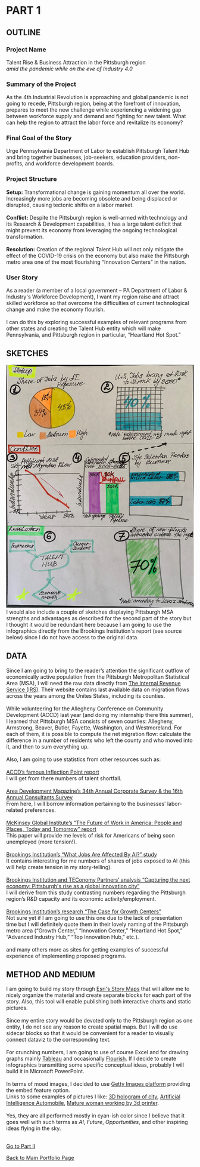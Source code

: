 
# PART 1
## OUTLINE
### Project Name
Talent Rise & Business Attraction in the Pittsburgh region
<br/>
*amid the pandemic while on the eve of Industry 4.0*
### Summary of the Project
As the 4th Industrial Revolution is approaching and global pandemic is not going to recede, Pittsburgh region, being at the forefront of innovation,
prepares to meet the new challenge while experiencing a widening gap between workforce supply and demand and fighting for new talent.
What can help the region to attract the labor force and revitalize its economy?
### Final Goal of the Story
Urge Pennsylvania Department of Labor to establish Pittsburgh Talent Hub and bring together businesses, job-seekers, education providers, non-profits,
and workforce development boards.
 
### Project Structure
**Setup:** Transformational change is gaining momentum all over the world. Increasingly more jobs are becoming obsolete and being displaced or disrupted,
causing tectonic shifts on a labor market.
<br/>
<br/>
**Conflict:** Despite the Pittsburgh region is well-armed with technology and its Research & Development capabilities,
it has a large talent deficit that might prevent its economy from leveraging the ongoing technological transformation.
<br/>
<br/>
**Resolution:** Creation of the regional Talent Hub will not only mitigate the effect of the COVID-19 crisis on the economy
but also make the Pittsburgh metro area one of the most flourishing “Innovation Centers” in the nation.
 
### User Story
As a reader (a member of a local government – PA Department of Labor & Industry's Workforce Development), I want my region raise and attract skilled workforce
so that overcome the difficulties of current technological change and make the economy flourish.
<br/>
<br/>
I can do this by exploring successful examples of relevant programs from other states and creating the Talent Hub entity which will make Pennsylvania,
and Pittsburgh region in particular, “Heartland Hot Spot.”
## SKETCHES
![Set of sketches](IMG_4049.jpg)
I would also include a couple of sketches displaying Pittsburgh MSA strengths and advantages as described for the second part of the story but I thought it would be redundant here because I am going to use the infographics directly from the Brookings Institution's report (see source below) since I do not have access to the original data.
## DATA
Since I am going to bring to the reader’s attention the significant outflow of economically active population from the Pittsburgh Metropolitan Statistical Area (MSA),
I will need the raw data directly from [The Internal Revenue Service (IRS)](https://www.irs.gov/statistics/soi-tax-stats-migration-data). Their website contains last available data
on migration flows across the years among the Unites States, including its counties. 
<br/>
<br/>
While volunteering for the Allegheny Conference on Community Development (ACCD) last year (and doing my internship there this summer),
I learned that Pittsburgh MSA consists of seven counties: Allegheny, Armstrong, Beaver, Butler, Fayette, Washington, and Westmoreland.
For each of them, it is possible to compute the net migration flow: calculate the difference in a number of residents who left the county and who moved into it,
and then to sum everything up.
<br/>
<br/>
Also, I am going to use statistics from other resources such as:
<br/>
<br/>
[ACCD’s famous Inflection Point report](https://www.alleghenyconference.org/wp-content/uploads/2016/08/InflectionPoint.pdf)
<br/>
I will get from there numbers of talent shortfall.
<br/>
<br/>
[Area Development Magazine’s 34th Annual Corporate Survey & the 16th Annual Consultants Survey](https://www.areadevelopment.com/Corporate-Consultants-Survey-Results/Q1-2020/34th-annual-corporate-survey-16th-annual-consultants-survey.shtml)
<br/>
From here, I will borrow information pertaining to the businesses’ labor-related preferences.
<br/>
<br/>
[McKinsey Global Institute’s “The Future of Work in America: People and Places, Today and Tomorrow” report](https://www.mckinsey.com/~/media/McKinsey/Industries/Public%20and%20Social%20Sector/Our%20Insights/Future%20of%20Organizations/The%20future%20of%20work%20in%20America%20People%20and%20places%20today%20and%20tomorrow/The-Future-of-Work-in-America-Full-Report.pdf)
<br/>
This paper will provide me levels of risk for Americans of being soon unemployed (more tension!).
<br/>
<br/>
[Brookings Institution’s “What Jobs Are Affected By AI?” study](https://www.brookings.edu/wp-content/uploads/2019/11/2019.11.20_BrookingsMetro_What-jobs-are-affected-by-AI_Report_Muro-Whiton-Maxim.pdf)
<br/>
It contains interesting for me numbers of shares of jobs exposed to AI (this will help create tension in my story-telling).
<br/>
<br/>
[Brookings Institution and TEConomy Partners’ analysis “Capturing the next economy: Pittsburgh's rise as a global innovation city”](https://www.brookings.edu/wp-content/uploads/2017/09/pittsburgh_full.pdf)
<br/>
I will derive from this study contrasting numbers regarding the Pittsburgh region’s R&D capacity and its economic activity/employment.
<br/>
<br/>
[Brookings Institution’s research “The Case for Growth Centers”](https://www.brookings.edu/wp-content/uploads/2019/12/Full-Report-Growth-Centers_PDF_BrookingsMetro-BassCenter-ITIF.pdf)
<br/>
Not sure yet if I am going to use this one due to the lack of presentation time but I will definitely quote them in their lovely naming of the Pittsburgh metro area
(“Growth Center,” “Innovation Center,” “Heartland Hot Spot,” “Advanced Industry Hub,” “Top Innovation Hub,” etc.).
<br/>
<br/>
and many others more as sites for getting examples of successful experience of implementing proposed programs.
## METHOD AND MEDIUM
I am going to build my story through [Esri's Story Maps](https://storymaps.arcgis.com/) that will allow me to nicely organize the material and create separate blocks for each part of the story.
Also, this tool will enable publishing both interactive charts and static pictures.
<br/>
<br/>
Since my entire story would be devoted only to the Pittsburgh region as one entity, I do not see any reason to create spatial maps.
But I will do use sidecar blocks so that it would be convenient for a reader to visually connect dataviz to the corresponding text.
<br/>
<br/>
For crunching numbers, I am going to use of course Excel and for drawing graphs mainly [Tableau](https://www.tableau.com/) and occasionally [Flourish](https://flourish.studio/).
If I decide to create infographics transmitting some specific conceptual ideas, probably I will build it in Microsoft PowerPoint.
<br/>
<br/>
In terms of mood images, I decided to use [Getty Images platform](https://www.gettyimages.com/) providing the embed feature option.
<br/>
Links to some examples of pictures I like: [3D hologram of city](https://www.gettyimages.com/detail/photo/hologram-of-city-royalty-free-image/674826784), 
[Artificial Intelligence Automobile](https://www.gettyimages.com/detail/photo/artificial-intelligence-automobile-royalty-free-image/1128738858), 
[Mature woman working by 3d printer](https://www.gettyimages.com/detail/photo/mature-woman-working-by-3d-printer-royalty-free-image/503895750).
<br/>
<br/>
Yes, they are all performed mostly in cyan-ish color since I believe that it goes well with such terms as *AI*, *Future*, *Opportunities*, and other inspiring ideas flying in the sky. 
<br/>
<br/>

[Go to Part II](/FinalProjectPart_II_AnnaKolesnikova.md)

[Back to Main Portfolio Page](/README.md)
